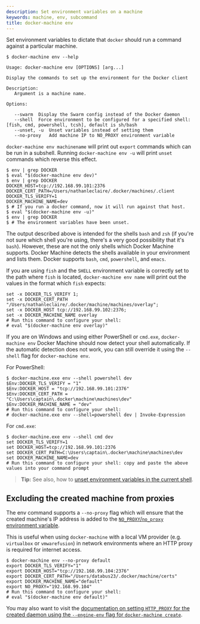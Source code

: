 ```yaml
---
description: Set environment variables on a machine
keywords: machine, env, subcommand
title: docker-machine env
---
```

Set environment variables to dictate that `docker` should run a command against a particular machine.

```none
$ docker-machine env --help

Usage: docker-machine env [OPTIONS] [arg...]

Display the commands to set up the environment for the Docker client

Description:
   Argument is a machine name.

Options:

   --swarm  Display the Swarm config instead of the Docker daemon
   --shell  Force environment to be configured for a specified shell: [fish, cmd, powershell, tcsh], default is sh/bash
   --unset, -u  Unset variables instead of setting them
   --no-proxy   Add machine IP to NO_PROXY environment variable
```

`docker-machine env machinename` will print out `export` commands which can be run in a subshell. Running `docker-machine env -u` will print `unset` commands which reverse this effect.

```none
$ env | grep DOCKER
$ eval "$(docker-machine env dev)"
$ env | grep DOCKER
DOCKER_HOST=tcp://192.168.99.101:2376
DOCKER_CERT_PATH=/Users/nathanleclaire/.docker/machines/.client
DOCKER_TLS_VERIFY=1
DOCKER_MACHINE_NAME=dev
$ # If you run a docker command, now it will run against that host.
$ eval "$(docker-machine env -u)"
$ env | grep DOCKER
$ # The environment variables have been unset.
```

The output described above is intended for the shells `bash` and `zsh` (if you're not sure which shell you're using, there's a very good possibility that it's `bash`). However, these are not the only shells which Docker Machine supports. Docker Machine detects the shells available in your environment and lists them. Docker supports `bash`, `cmd`, `powershell`, and `emacs`.

If you are using `fish` and the `SHELL` environment variable is correctly set to the path where `fish` is located, `docker-machine env name` will print out the values in the format which `fish` expects:

```none
set -x DOCKER_TLS_VERIFY 1;
set -x DOCKER_CERT_PATH "/Users/nathanleclaire/.docker/machine/machines/overlay";
set -x DOCKER_HOST tcp://192.168.99.102:2376;
set -x DOCKER_MACHINE_NAME overlay
# Run this command to configure your shell:
# eval "$(docker-machine env overlay)"
```

If you are on Windows and using either PowerShell or `cmd.exe`, `docker-machine env` Docker Machine should now detect your shell automatically. If the automatic detection does not work, you can still override it using the `--shell` flag for `docker-machine env`.

For PowerShell:

```none
$ docker-machine.exe env --shell powershell dev
$Env:DOCKER_TLS_VERIFY = "1"
$Env:DOCKER_HOST = "tcp://192.168.99.101:2376"
$Env:DOCKER_CERT_PATH = "C:\Users\captain\.docker\machine\machines\dev"
$Env:DOCKER_MACHINE_NAME = "dev"
# Run this command to configure your shell:
# docker-machine.exe env --shell=powershell dev | Invoke-Expression
```

For `cmd.exe`:

```none
$ docker-machine.exe env --shell cmd dev
set DOCKER_TLS_VERIFY=1
set DOCKER_HOST=tcp://192.168.99.101:2376
set DOCKER_CERT_PATH=C:\Users\captain\.docker\machine\machines\dev
set DOCKER_MACHINE_NAME=dev
# Run this command to configure your shell: copy and paste the above values into your command prompt
```

> **Tip:** See also, how to [unset environment variables in the current shell](/machine/get-started.md#unset-environment-variables-in-the-current-shell).

## Excluding the created machine from proxies

The env command supports a `--no-proxy` flag which will ensure that the created machine's IP address is added to the [`NO_PROXY`/`no_proxy` environment variable](https://wiki.archlinux.org/index.php/Proxy_settings).

This is useful when using `docker-machine` with a local VM provider (e.g. `virtualbox` or `vmwarefusion`) in network environments where an HTTP proxy is required for internet access.

```none
$ docker-machine env --no-proxy default
export DOCKER_TLS_VERIFY="1"
export DOCKER_HOST="tcp://192.168.99.104:2376"
export DOCKER_CERT_PATH="/Users/databus23/.docker/machine/certs"
export DOCKER_MACHINE_NAME="default"
export NO_PROXY="192.168.99.104"
# Run this command to configure your shell:
# eval "$(docker-machine env default)"
```

You may also want to visit the [documentation on setting `HTTP_PROXY` for the created daemon using the `--engine-env` flag for `docker-machine
create`](/machine/reference/create.md#specifying-configuration-options-for-the-created-docker-engine).